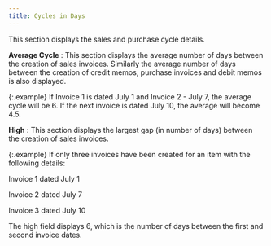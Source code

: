 ```yaml
---
title: Cycles in Days
---
```



This section displays the sales and purchase cycle details.


**Average Cycle**
: This section displays the average number of days  between the creation of sales invoices. Similarly the average number of  days between the creation of credit memos, purchase invoices and debit  memos is also displayed.


{:.example}
If Invoice 1 is dated July 1 and Invoice 2  - July 7, the average cycle will be 6. If the next invoice is dated July  10, the average will become 4.5.


**High**
: This section displays the largest gap (in number  of days) between the creation of sales invoices.


{:.example}
If only three invoices have been created for an item with the following  details:


Invoice 1 dated July 1


Invoice 2 dated July 7


Invoice 3 dated July 10


The high field displays 6, which is the number of days between the first  and second invoice dates.
